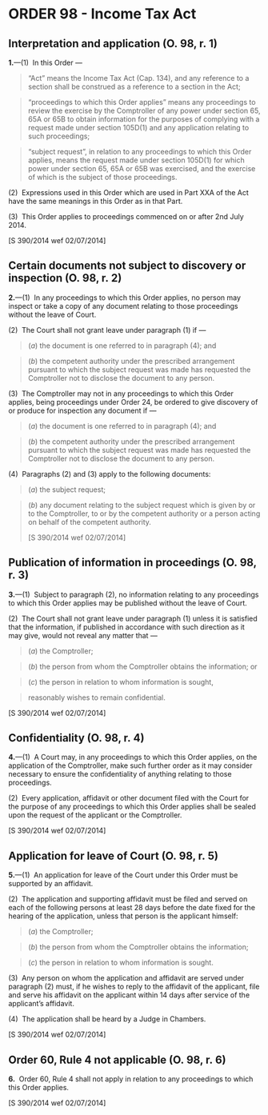# ORDER 98 - Income Tax Act

## Interpretation and application (O. 98, r. 1)

**1.**—(1)  In this Order —

>“Act” means the Income Tax Act (Cap. 134), and any reference to a section shall be construed as a reference to a section in the Act;

>“proceedings to which this Order applies” means any proceedings to review the exercise by the Comptroller of any power under section 65, 65A or 65B to obtain information for the purposes of complying with a request made under section 105D(1) and any application relating to such proceedings;

>“subject request”, in relation to any proceedings to which this Order applies, means the request made under section 105D(1) for which power under section 65, 65A or 65B was exercised, and the exercise of which is the subject of those proceedings.



(2)  Expressions used in this Order which are used in Part XXA of the Act have the same meanings in this Order as in that Part.



(3)  This Order applies to proceedings commenced on or after 2nd July 2014.  
<div class="amendNote">[S 390/2014 wef 02/07/2014]</div>

## Certain documents not subject to discovery or inspection (O. 98, r. 2)

**2.**—(1)  In any proceedings to which this Order applies, no person may inspect or take a copy of any document relating to those proceedings without the leave of Court.



(2)  The Court shall not grant leave under paragraph (1) if —

>(_a_) the document is one referred to in paragraph (4); and

>(_b_) the competent authority under the prescribed arrangement pursuant to which the subject request was made has requested the Comptroller not to disclose the document to any person.



(3)  The Comptroller may not in any proceedings to which this Order applies, being proceedings under Order 24, be ordered to give discovery of or produce for inspection any document if —

>(_a_) the document is one referred to in paragraph (4); and

>(_b_) the competent authority under the prescribed arrangement pursuant to which the subject request was made has requested the Comptroller not to disclose the document to any person.



(4)  Paragraphs (2) and (3) apply to the following documents:

>(_a_) the subject request;

>(_b_) any document relating to the subject request which is given by or to the Comptroller, to or by the competent authority or a person acting on behalf of the competent authority.  
><div class="amendNote">[S 390/2014 wef 02/07/2014]</div>

## Publication of information in proceedings (O. 98, r. 3)

**3.**—(1)  Subject to paragraph (2), no information relating to any proceedings to which this Order applies may be published without the leave of Court.



(2)  The Court shall not grant leave under paragraph (1) unless it is satisfied that the information, if published in accordance with such direction as it may give, would not reveal any matter that —

>(_a_) the Comptroller;

>(_b_) the person from whom the Comptroller obtains the information; or

>(_c_) the person in relation to whom information is sought,

>reasonably wishes to remain confidential.  
<div class="amendNote">[S 390/2014 wef 02/07/2014]</div>

## Confidentiality (O. 98, r. 4)

**4.**—(1)  A Court may, in any proceedings to which this Order applies, on the application of the Comptroller, make such further order as it may consider necessary to ensure the confidentiality of anything relating to those proceedings.



(2)  Every application, affidavit or other document filed with the Court for the purpose of any proceedings to which this Order applies shall be sealed upon the request of the applicant or the Comptroller.  
<div class="amendNote">[S 390/2014 wef 02/07/2014]</div>

## Application for leave of Court (O. 98, r. 5)

**5.**—(1)  An application for leave of the Court under this Order must be supported by an affidavit.



(2)  The application and supporting affidavit must be filed and served on each of the following persons at least 28 days before the date fixed for the hearing of the application, unless that person is the applicant himself:

>(_a_) the Comptroller;

>(_b_) the person from whom the Comptroller obtains the information;

>(_c_) the person in relation to whom information is sought.



(3)  Any person on whom the application and affidavit are served under paragraph (2) must, if he wishes to reply to the affidavit of the applicant, file and serve his affidavit on the applicant within 14 days after service of the applicant’s affidavit.



(4)  The application shall be heard by a Judge in Chambers.  
<div class="amendNote">[S 390/2014 wef 02/07/2014]</div>

## Order 60, Rule 4 not applicable (O. 98, r. 6)

**6.**  Order 60, Rule 4 shall not apply in relation to any proceedings to which this Order applies.

<div class="amendNote">[S 390/2014 wef 02/07/2014]</div>
